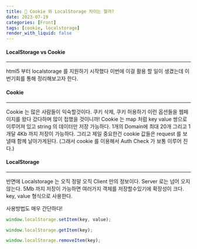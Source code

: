 ```yaml
---
title: 🌮 Cookie 와 LocalStorage 차이는 뭘까?
date: 2023-07-19
categories: [Front]
tags: [cookie, localstorage]
render_with_liquid: false
---
```

#### LocalStorage vs Cookie
---
html5 부터 localstorage 를 지원하기 시작했다 이번에 이걸 활용 할 일이 생겼는데 이번기회를 통해 정리해보고자 한다.

#### Cookie
---
Cookie 는 많은 사람들이 익숙할것이다. 쿠키 삭제, 쿠키 허용하기 이런 옵션들을 웹페이지를 왔다 갔다하며 많이 접했을 것이니까!
Cookie 는 map 처럼 key value 쌍으로 이루어져 있고 string 의 데이터만 저장 가능하다. 1개의 Domain에 최대 20개 그리고 1개달 4Kb 까지 저장이 가능하다. 그리고 제일 중요한건 cookie 값들은 request 를 보낼때 함께 날아가게된다. (그래서 cookie 를 이용해서 Auth Check 가 보통 이루어 진다.)

#### LocalStorage
---
반면에 Localstorage 는 오직 정말 오직 Client 만의 정보이다. Server 로는 넘어 오지 않는다. 5Mb 까지 저장이 가능하면 여러가지 객체를 저장할수있기에 확장성이 크다. key, value 형식으로 사용한다.

사용방법도 매우 간단하다! 

```js
window.localStorage.setItem(key, value);

window.localStorage.getItem(key);

window.localStorage.removeItem(key);
```